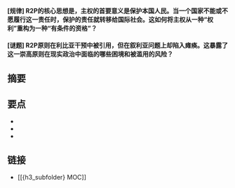 #### [规律] R2P的核心思想是，主权的首要意义是保护本国人民。当一个国家不能或不愿履行这一责任时，保护的责任就转移给国际社会。这如何将主权从一种“权利”重构为一种“有条件的资格”？


#### [谜题] R2P原则在利比亚干预中被引用，但在叙利亚问题上却陷入瘫痪。这暴露了这一崇高原则在现实政治中面临的哪些困境和被滥用的风险？


## 摘要


## 要点

- 
- 
- 

## 链接

- [[{h3_subfolder} MOC]]
